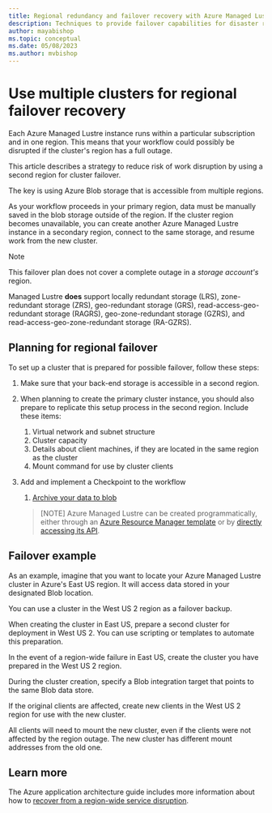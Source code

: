 ```yaml
---
title: Regional redundancy and failover recovery with Azure Managed Lustre
description: Techniques to provide failover capabilities for disaster recovery with Azure Managed Lustre 
author: mayabishop
ms.topic: conceptual
ms.date: 05/08/2023
ms.author: mvbishop
---
```


# Use multiple clusters for regional failover recovery

Each Azure Managed Lustre instance runs within a particular subscription and in one region. This means that your workflow could possibly be disrupted if the cluster's region has a full outage.

This article describes a strategy to reduce risk of work disruption by using a second region for cluster failover.

The key is using Azure Blob storage that is accessible from multiple regions.

As your workflow proceeds in your primary region, data must be manually saved in the blob storage outside of the region. If the cluster region becomes unavailable, you can create another Azure Managed Lustre instance in a secondary region, connect to the same storage, and resume work from the new cluster.

> [!NOTE]
> This failover plan does not cover a complete outage in a *storage account's* region. 
>
> Managed Lustre **does** support locally redundant storage (LRS), zone-redundant storage (ZRS), geo-redundant storage (GRS), read-access-geo-redundant storage (RAGRS), geo-zone-redundant storage (GZRS), and read-access-geo-zone-redundant storage (RA-GZRS).


## Planning for regional failover

To set up a cluster that is prepared for possible failover, follow these steps:

1. Make sure that your back-end storage is accessible in a second region.
1. When planning to create the primary cluster instance, you should also prepare to replicate this setup process in the second region. Include these items:

   1. Virtual network and subnet structure
   1. Cluster capacity
   1. Details about client machines, if they are located in the same region as the cluster
   1. Mount command for use by cluster clients
1. Add and implement a Checkpoint to the workflow
   1. [Archive your data to blob](/previous-versions/windows/it-pro/windows-server-2012-R2-and-2012/jj574114(v=ws.11))

   > [NOTE]
   > Azure Managed Lustre can be created programmatically, either through an [Azure Resource Manager template](/azure/azure-resource-manager/templates/overview) or by [directly accessing its API](create-file-system-resource-manager.md). 

## Failover example

As an example, imagine that you want to locate your Azure Managed Lustre cluster in Azure's East US region. It will access data stored in your designated Blob location.

You can use a cluster in the West US 2 region as a failover backup.

When creating the cluster in East US, prepare a second cluster for deployment in West US 2. You can use scripting or templates to automate this preparation.

In the event of a region-wide failure in East US, create the cluster you have prepared in the West US 2 region.

During the cluster creation, specify a Blob integration target that points to the same Blob data store.

If the original clients are affected, create new clients in the West US 2 region for use with the new cluster.

All clients will need to mount the new cluster, even if the clients were not affected by the region outage. The new cluster has different mount addresses from the old one.

## Learn more

The Azure application architecture guide includes more information about how to [recover from a region-wide service disruption](/azure/architecture/resiliency/recovery-loss-azure-region).